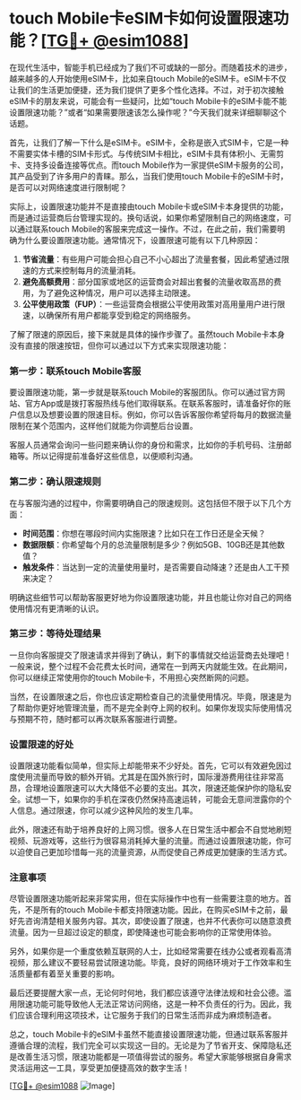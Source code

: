 # touch Mobile卡eSIM卡如何设置限速功能？[[TG💪+ @esim1088](https://t.me/s/esim1088)]

在现代生活中，智能手机已经成为了我们不可或缺的一部分。而随着技术的进步，越来越多的人开始使用eSIM卡，比如来自touch Mobile的eSIM卡。eSIM卡不仅让我们的生活更加便捷，还为我们提供了更多个性化选择。不过，对于初次接触eSIM卡的朋友来说，可能会有一些疑问，比如“touch Mobile卡的eSIM卡能不能设置限速功能？”或者“如果需要限速该怎么操作呢？”今天我们就来详细聊聊这个话题。

首先，让我们了解一下什么是eSIM卡。eSIM卡，全称是嵌入式SIM卡，它是一种不需要实体卡槽的SIM卡形式。与传统SIM卡相比，eSIM卡具有体积小、无需剪卡、支持多设备连接等优点。而touch Mobile作为一家提供eSIM卡服务的公司，其产品受到了许多用户的青睐。那么，当我们使用touch Mobile卡的eSIM卡时，是否可以对网络速度进行限制呢？

实际上，设置限速功能并不是直接由touch Mobile卡或eSIM卡本身提供的功能，而是通过运营商后台管理实现的。换句话说，如果你希望限制自己的网络速度，可以通过联系touch Mobile的客服来完成这一操作。不过，在此之前，我们需要明确为什么要设置限速功能。通常情况下，设置限速可能有以下几种原因：

1. **节省流量**：有些用户可能会担心自己不小心超出了流量套餐，因此希望通过限速的方式来控制每月的流量消耗。
2. **避免高额费用**：部分国家或地区的运营商会对超出套餐的流量收取高昂的费用，为了避免这种情况，用户可以选择主动限速。
3. **公平使用政策（FUP）**：一些运营商会根据公平使用政策对高用量用户进行限速，以确保所有用户都能享受到稳定的网络服务。

了解了限速的原因后，接下来就是具体的操作步骤了。虽然touch Mobile卡本身没有直接的限速按钮，但你可以通过以下方式来实现限速功能：

### 第一步：联系touch Mobile客服

要设置限速功能，第一步就是联系touch Mobile的客服团队。你可以通过官方网站、官方App或是拨打客服热线与他们取得联系。在联系客服时，请准备好你的账户信息以及想要设置的限速目标。例如，你可以告诉客服你希望将每月的数据流量限制在某个范围内，这样他们就能为你调整后台设置。

客服人员通常会询问一些问题来确认你的身份和需求，比如你的手机号码、注册邮箱等。所以记得提前准备好这些信息，以便顺利沟通。

### 第二步：确认限速规则

在与客服沟通的过程中，你需要明确自己的限速规则。这包括但不限于以下几个方面：

- **时间范围**：你想在哪段时间内实施限速？比如只在工作日还是全天候？
- **数据限额**：你希望每个月的总流量限制是多少？例如5GB、10GB还是其他数值？
- **触发条件**：当达到一定的流量使用量时，是否需要自动降速？还是由人工干预来决定？

明确这些细节可以帮助客服更好地为你设置限速功能，并且也能让你对自己的网络使用情况有更清晰的认识。

### 第三步：等待处理结果

一旦你向客服提交了限速请求并得到了确认，剩下的事情就交给运营商去处理吧！一般来说，整个过程不会花费太长时间，通常在一到两天内就能生效。在此期间，你可以继续正常使用你的touch Mobile卡，不用担心突然断网的问题。

当然，在设置限速之后，你也应该定期检查自己的流量使用情况。毕竟，限速是为了帮助你更好地管理流量，而不是完全剥夺上网的权利。如果你发现实际使用情况与预期不符，随时都可以再次联系客服进行调整。

### 设置限速的好处

设置限速功能看似简单，但实际上却能带来不少好处。首先，它可以有效避免因过度使用流量而导致的额外开销。尤其是在国外旅行时，国际漫游费用往往非常高昂，合理地设置限速可以大大降低不必要的支出。其次，限速还能保护你的隐私安全。试想一下，如果你的手机在深夜仍然保持高速运转，可能会无意间泄露你的个人信息。通过限速，你可以减少这种风险的发生几率。

此外，限速还有助于培养良好的上网习惯。很多人在日常生活中都会不自觉地刷短视频、玩游戏等，这些行为很容易消耗掉大量的流量。而通过设置限速功能，你可以迫使自己更加珍惜每一兆的流量资源，从而促使自己养成更加健康的生活方式。

### 注意事项

尽管设置限速功能听起来非常实用，但在实际操作中也有一些需要注意的地方。首先，不是所有的touch Mobile卡都支持限速功能。因此，在购买eSIM卡之前，最好先咨询清楚相关服务内容。其次，即使设置了限速，也并不代表你可以随意浪费流量。因为一旦超过设定的额度，即使降速也可能会影响你的正常使用体验。

另外，如果你是一个重度依赖互联网的人士，比如经常需要在线办公或者观看高清视频，那么建议不要轻易尝试限速功能。毕竟，良好的网络环境对于工作效率和生活质量都有着至关重要的影响。

最后还要提醒大家一点，无论何时何地，我们都应该遵守法律法规和社会公德。滥用限速功能可能导致他人无法正常访问网络，这是一种不负责任的行为。因此，我们应该合理利用这项技术，让它服务于我们的日常生活而非成为麻烦制造者。

总之，touch Mobile卡的eSIM卡虽然不能直接设置限速功能，但通过联系客服并遵循合理的流程，我们完全可以实现这一目的。无论是为了节省开支、保障隐私还是改善生活习惯，限速功能都是一项值得尝试的服务。希望大家能够根据自身需求灵活运用这一工具，享受更加便捷高效的数字生活！

[[TG💪+ @esim1088](https://t.me/s/esim1088) ![Image](https://i.postimg.cc/4NQfJmqS/Snipaste-2025-05-13-00-14-12.png)]
